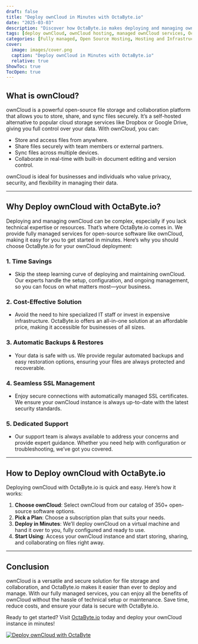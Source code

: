 ```yaml
---
draft: false
title: "Deploy ownCloud in Minutes with OctaByte.io"
date: "2025-03-03"
description: "Discover how OctaByte.io makes deploying and managing ownCloud effortless. Learn what ownCloud is, why it’s a game-changer for file storage and collaboration, and how OctaByte’s fully managed services save you time, money, and effort."
tags: [deploy ownCloud, ownCloud hosting, managed ownCloud services, OctaByte, file storage solution, secure file sharing, open-source software hosting, cloud storage management, ownCloud deployment, managed IT services]
categories: [Fully managed, Open Source Hosting, Hosting and Infrastructure, Storage]
cover:
  image: images/cover.png
  caption: "Deploy ownCloud in Minutes with OctaByte.io"
  relative: true
ShowToc: true
TocOpen: true
---
```



## What is ownCloud?

ownCloud is a powerful open-source file storage and collaboration platform that allows you to store, share, and sync files securely. It’s a self-hosted alternative to popular cloud storage services like Dropbox or Google Drive, giving you full control over your data. With ownCloud, you can:

- Store and access files from anywhere.
- Share files securely with team members or external partners.
- Sync files across multiple devices.
- Collaborate in real-time with built-in document editing and version control.

ownCloud is ideal for businesses and individuals who value privacy, security, and flexibility in managing their data.

---

## Why Deploy ownCloud with OctaByte.io?

Deploying and managing ownCloud can be complex, especially if you lack technical expertise or resources. That’s where OctaByte.io comes in. We provide fully managed services for open-source software like ownCloud, making it easy for you to get started in minutes. Here’s why you should choose OctaByte.io for your ownCloud deployment:

### 1. **Time Savings**
   - Skip the steep learning curve of deploying and maintaining ownCloud. Our experts handle the setup, configuration, and ongoing management, so you can focus on what matters most—your business.

### 2. **Cost-Effective Solution**
   - Avoid the need to hire specialized IT staff or invest in expensive infrastructure. OctaByte.io offers an all-in-one solution at an affordable price, making it accessible for businesses of all sizes.

### 3. **Automatic Backups & Restores**
   - Your data is safe with us. We provide regular automated backups and easy restoration options, ensuring your files are always protected and recoverable.

### 4. **Seamless SSL Management**
   - Enjoy secure connections with automatically managed SSL certificates. We ensure your ownCloud instance is always up-to-date with the latest security standards.

### 5. **Dedicated Support**
   - Our support team is always available to address your concerns and provide expert guidance. Whether you need help with configuration or troubleshooting, we’ve got you covered.

---

## How to Deploy ownCloud with OctaByte.io

Deploying ownCloud with OctaByte.io is quick and easy. Here’s how it works:

1. **Choose ownCloud**: Select ownCloud from our catalog of 350+ open-source software options.
2. **Pick a Plan**: Choose a subscription plan that suits your needs.
3. **Deploy in Minutes**: We’ll deploy ownCloud on a virtual machine and hand it over to you, fully configured and ready to use.
4. **Start Using**: Access your ownCloud instance and start storing, sharing, and collaborating on files right away.

---

## Conclusion

ownCloud is a versatile and secure solution for file storage and collaboration, and OctaByte.io makes it easier than ever to deploy and manage. With our fully managed services, you can enjoy all the benefits of ownCloud without the hassle of technical setup or maintenance. Save time, reduce costs, and ensure your data is secure with OctaByte.io.

Ready to get started? Visit [OctaByte.io](https://octabyte.io) today and deploy your ownCloud instance in minutes!

[![Deploy ownCloud with OctaByte](/images/deploy-on-octabyte.png)](https://octabyte.io/fully-managed-open-source-services/hosting-and-infrastructure/storage/owncloud)